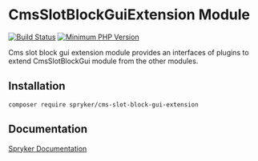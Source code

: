 # CmsSlotBlockGuiExtension Module
[![Build Status](https://travis-ci.org/spryker/cms-slot-block-gui-extension.svg)](https://travis-ci.org/spryker/cms-slot-block-gui-extension)
[![Minimum PHP Version](https://img.shields.io/badge/php-%3E%3D%207.3-8892BF.svg)](https://php.net/)

Cms slot block gui extension module provides an interfaces of plugins to extend CmsSlotBlockGui module from the other modules.

## Installation

```
composer require spryker/cms-slot-block-gui-extension
```

## Documentation

[Spryker Documentation](https://academy.spryker.com/developing_with_spryker/module_guide/modules.html)
